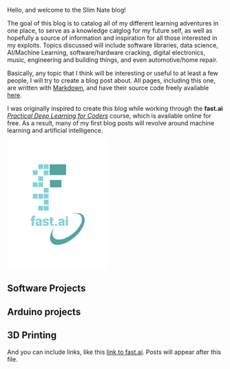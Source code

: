 Hello, and welcome to the Slim Nate blog!

The goal of this blog is to catalog all of my different learning adventures in one place, to serve as a knowledge catglog for my future self, as well as hopefully a source of information and inspiration for all those interested in my exploits. Topics discussed will include software libraries, data science, AI/Machine Learning, software/hardware cracking, digital electronics, music, engineering and building things, and even automotive/home repair.

Basically, any topic that I think will be interesting or useful to at least a few people, I will try to create a blog post about. All pages, including this one, are written with [Markdown](https://guides.github.com/features/mastering-markdown/), and have their source code freely available [here](https://github.come/slimnate/blog).

I was originally inspired to create this blog while working through the **fast.ai** [*Practical Deep Learning for Coders*](https://course.fast.ai/) course, which is available online for free. As a result, many of my first blog posts will revolve around machine learning and artificial intelligence.

![Image of fast.ai logo](images/logo.png)

## Software Projects

## Arduino projects

## 3D Printing

And you can include links, like this [link to fast.ai](https://www.fast.ai). Posts will appear after this file. 

